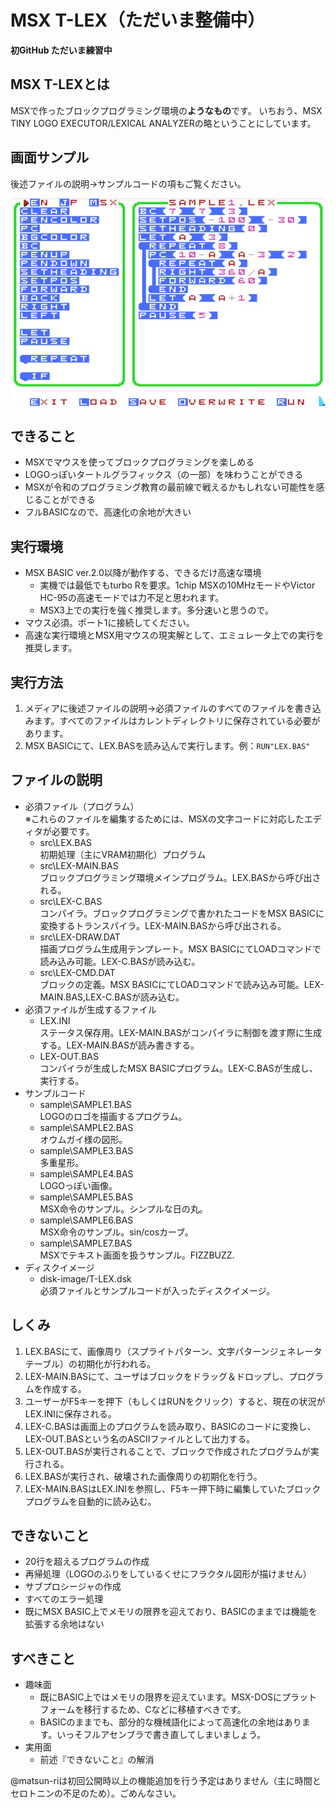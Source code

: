 # MSX T-LEX（ただいま整備中）


**初GitHub ただいま練習中**


## MSX T-LEXとは
MSXで作ったブロックプログラミング環境の**ようなもの**です。
いちおう、MSX TINY LOGO EXECUTOR/LEXICAL ANALYZERの略ということにしています。

## 画面サンプル
後述ファイルの説明→サンプルコードの項もご覧ください。

![画面サンプル](/img/scr-en.jpg) 

## できること
- MSXでマウスを使ってブロックプログラミングを楽しめる
- LOGOっぽいタートルグラフィックス（の一部）を味わうことができる
- MSXが令和のプログラミング教育の最前線で戦えるかもしれない可能性を感じることができる
- フルBASICなので、高速化の余地が大きい

## 実行環境
- MSX BASIC ver.2.0以降が動作する、できるだけ高速な環境
  - 実機では最低でもturbo Rを要求。1chip MSXの10MHzモードやVictor HC-95の高速モードでは力不足と思われます。
  - MSX3上での実行を強く推奨します。多分速いと思うので。
- マウス必須。ポート1に接続してください。
- 高速な実行環境とMSX用マウスの現実解として、エミュレータ上での実行を推奨します。

## 実行方法
1. メディアに後述ファイルの説明→必須ファイルのすべてのファイルを書き込みます。すべてのファイルはカレントディレクトリに保存されている必要があります。
2. MSX BASICにて、LEX.BASを読み込んで実行します。例：`RUN"LEX.BAS"`

## ファイルの説明
- 必須ファイル（プログラム）  
※これらのファイルを編集するためには、MSXの文字コードに対応したエディタが必要です。
  - src\LEX.BAS  
初期処理（主にVRAM初期化）プログラム
  - src\LEX-MAIN.BAS  
ブロックプログラミング環境メインプログラム。LEX.BASから呼び出される。
  - src\LEX-C.BAS  
コンパイラ。ブロックプログラミングで書かれたコードをMSX BASICに変換するトランスパイラ。LEX-MAIN.BASから呼び出される。
  - src\LEX-DRAW.DAT  
描画プログラム生成用テンプレート。MSX BASICにてLOADコマンドで読み込み可能。LEX-C.BASが読み込む。
  - src\LEX-CMD.DAT  
ブロックの定義。MSX BASICにてLOADコマンドで読み込み可能。LEX-MAIN.BAS,LEX-C.BASが読み込む。
- 必須ファイルが生成するファイル
  - LEX.INI  
ステータス保存用。LEX-MAIN.BASがコンパイラに制御を渡す際に生成する。LEX-MAIN.BASが読み書きする。
  - LEX-OUT.BAS  
コンパイラが生成したMSX BASICプログラム。LEX-C.BASが生成し、実行する。
- サンプルコード
  - sample\SAMPLE1.BAS  
LOGOのロゴを描画するプログラム。  
  - sample\SAMPLE2.BAS  
オウムガイ様の図形。
  - sample\SAMPLE3.BAS  
多重星形。
  - sample\SAMPLE4.BAS  
LOGOっぽい画像。
  - sample\SAMPLE5.BAS  
MSX命令のサンプル。シンプルな日の丸。
  - sample\SAMPLE6.BAS  
MSX命令のサンプル。sin/cosカーブ。
  - sample\SAMPLE7.BAS  
MSXでテキスト画面を扱うサンプル。FIZZBUZZ.
- ディスクイメージ
  - disk-image/T-LEX.dsk  
必須ファイルとサンプルコードが入ったディスクイメージ。

## しくみ
1. LEX.BASにて、画像周り（スプライトパターン、文字パターンジェネレータテーブル）の初期化が行われる。
2. LEX-MAIN.BASにて、ユーザはブロックをドラッグ＆ドロップし、プログラムを作成する。
3. ユーザーがF5キーを押下（もしくはRUNをクリック）すると、現在の状況がLEX.INIに保存される。
4. LEX-C.BASは画面上のプログラムを読み取り、BASICのコードに変換し、LEX-OUT.BASという名のASCIIファイルとして出力する。
5. LEX-OUT.BASが実行されることで、ブロックで作成されたプログラムが実行される。
6. LEX.BASが実行され、破壊された画像周りの初期化を行う。
7. LEX-MAIN.BASはLEX.INIを参照し、F5キー押下時に編集していたブロックプログラムを自動的に読み込む。

## できないこと
- 20行を超えるプログラムの作成
- 再帰処理（LOGOのふりをしているくせにフラクタル図形が描けません）
- サブプロシージャの作成
- すべてのエラー処理
- 既にMSX BASIC上でメモリの限界を迎えており、BASICのままでは機能を拡張する余地はない

## すべきこと
- 趣味面
  - 既にBASIC上ではメモリの限界を迎えています。MSX-DOSにプラットフォームを移行するため、Cなどに移植すべきです。
  - BASICのままでも、部分的な機械語化によって高速化の余地はあります。いっそフルアセンブラで書き直してしまいましょう。
- 実用面
  - 前述『できないこと』の解消

@matsun-riは初回公開時以上の機能追加を行う予定はありません（主に時間とセロトニンの不足のため）。ごめんなさい。




